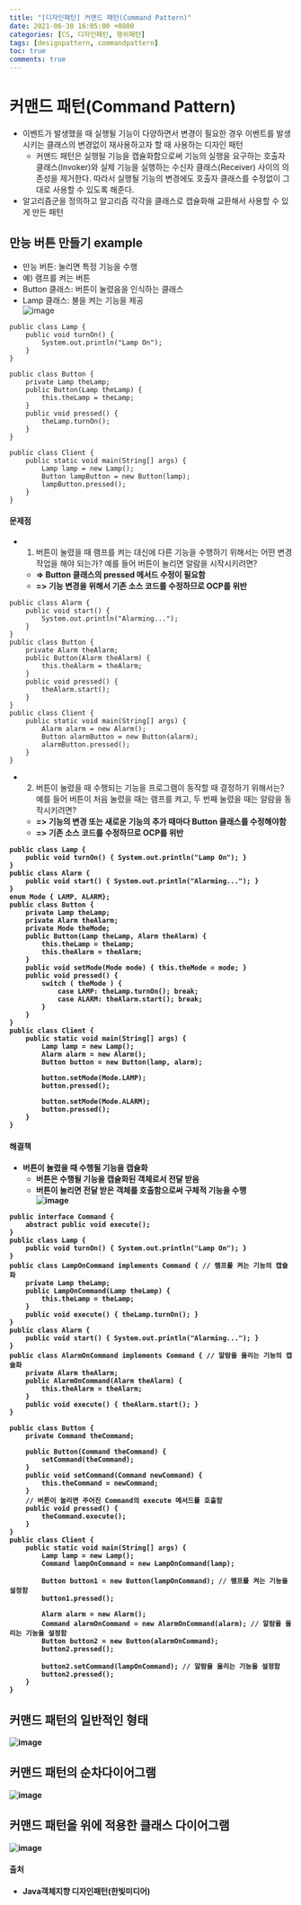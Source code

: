 ```yaml
---
title: "[디자인패턴] 커맨드 패턴(Command Pattern)"
date: 2021-06-30 16:05:00 +0800
categories: [CS, 디자인패턴, 행위패턴]
tags: [designpattern, commandpattern]
toc: true
comments: true
---
```


# 커맨드 패턴(Command Pattern)
- 이벤트가 발생했을 때 실행될 기능이 다양하면서 변경이 필요한 경우 이벤트를 발생시키는 클래스의 변경없이 재사용하고자 할 때 사용하는 디자인 패턴
    - 커맨드 패턴은 실행될 기능을 캡슐화함으로써 기능의 실행을 요구하는 호출자 클래스(Invoker)와 실제 기능을 실행하는 수신자 클래스(Receiver) 사이의 의존성을 제거한다. 따라서 실행될 기능의 변경에도 호출자 클래스를 수정없이 그대로 사용할 수 있도록 해준다.
- 알고리즘군을 정의하고 알고리즘 각각을 클래스로 캡슐화해 교환해서 사용할 수 있게 만든 패턴

## 만능 버튼 만들기 example
- 만능 버튼: 눌리면 특정 기능을 수행
- 예) 램프를 켜는 버튼
- Button 클래스: 버튼이 눌렸음을 인식하는 클래스
- Lamp 클래스: 불을 켜는 기능을 제공<br>
![image](https://user-images.githubusercontent.com/44339530/110296685-f19aad00-8035-11eb-92ce-d0f2be586cd9.png)<br>

~~~
public class Lamp {
	public void turnOn() {
		System.out.println("Lamp On");
	}
}

public class Button {
	private Lamp theLamp;
	public Button(Lamp theLamp) {
		this.theLamp = theLamp;
	}
	public void pressed() {
		theLamp.turnOn();
	}
}

public class Client {
	public static void main(String[] args) {
		Lamp lamp = new Lamp();
		Button lampButton = new Button(lamp);
		lampButton.pressed();
	}
}
~~~

#### 문제점
- 1) 버튼이 눌렸을 때 램프를 켜는 대신에 다른 기능을 수행하기 위해서는 어떤 변경 작업을 해야 되는가? 예를 들어 버튼이 눌리면 알람을 시작시키려면?
    - <b>=> Button 클래스의 pressed 메서드 수정이 필요함</b>
    - <b>=> 기능 변경을 위해서 기존 소스 코드를 수정하므로 OCP를 위반</b>

~~~
public class Alarm {
	public void start() {
		System.out.println("Alarming...");
	}
}
public class Button {
	private Alarm theAlarm;	
	public Button(Alarm theAlarm) {
		this.theAlarm = theAlarm;
	}
	public void pressed() {
		theAlarm.start();
	}
}
public class Client {
	public static void main(String[] args) {
		Alarm alarm = new Alarm();		
		Button alarmButton = new Button(alarm);
		alarmButton.pressed();
	}
}
~~~

- 2) 버튼이 눌렸을 때 수행되는 기능을 프로그램이 동작할 때 결정하기 위해서는? 예를 들어 버튼이 처음 눌렸을 때는 램프를 켜고, 두 번째 눌렸을 때는 알람을 동작시키려면?
    - <b>=> 기능의 변경 또는 새로운 기능의 추가 때마다 Button 클래스를 수정해야함
    - <b>=> 기존 소스 코드를 수정하므로 OCP를 위반</b>

~~~
public class Lamp {
	public void turnOn() { System.out.println("Lamp On"); }
}
public class Alarm {
	public void start() { System.out.println("Alarming..."); }
}
enum Mode { LAMP, ALARM};
public class Button {
	private Lamp theLamp;
	private Alarm theAlarm;
	private Mode theMode;
	public Button(Lamp theLamp, Alarm theAlarm) {
		this.theLamp = theLamp;
		this.theAlarm = theAlarm;
	}
	public void setMode(Mode mode) { this.theMode = mode; }
	public void pressed() {
		switch ( theMode ) {
			case LAMP: theLamp.turnOn(); break;
			case ALARM: theAlarm.start(); break;
		}
	}
}
public class Client {
	public static void main(String[] args) {
		Lamp lamp = new Lamp();
		Alarm alarm = new Alarm();		
		Button button = new Button(lamp, alarm);
		
		button.setMode(Mode.LAMP);
		button.pressed();
		
		button.setMode(Mode.ALARM);
		button.pressed();
	}
}
~~~

#### 해결책
- 버튼이 눌렸을 때 수행될 기능을 캡슐화
    - 버튼은 수행될 기능을 캡슐화된 객체로서 전달 받음
    - 버튼이 눌리면 전달 받은 객체를 호출함으로써 구체적 기능을 수행<br>
![image](https://user-images.githubusercontent.com/44339530/110299601-396f0380-8039-11eb-9ec9-5c1f6cfec11c.png)<br>

~~~
public interface Command {
	abstract public void execute();
}
public class Lamp {
	public void turnOn() { System.out.println("Lamp On"); }
}
public class LampOnCommand implements Command { // 램프를 켜는 기능의 캡슐화
	private Lamp theLamp;
	public LampOnCommand(Lamp theLamp) {
		this.theLamp = theLamp;
	}
	public void execute() { theLamp.turnOn(); }
}
public class Alarm {
	public void start() { System.out.println("Alarming..."); }
}
public class AlarmOnCommand implements Command { // 알람을 울리는 기능의 캡슐화
	private Alarm theAlarm;
	public AlarmOnCommand(Alarm theAlarm) {
		this.theAlarm = theAlarm;
	}
	public void execute() { theAlarm.start(); }
}

public class Button {
	private Command theCommand;

	public Button(Command theCommand) {
		setCommand(theCommand);
	}
	public void setCommand(Command newCommand) {
		this.theCommand = newCommand;
	}
	// 버튼이 눌리면 주어진 Command의 execute 메서드를 호출함
	public void pressed() { 
		theCommand.execute();	
	}
}
public class Client {
	public static void main(String[] args) {
		Lamp lamp = new Lamp();
		Command lampOnCommand = new LampOnCommand(lamp);
		
		Button button1 = new Button(lampOnCommand); // 램프를 켜는 기능을 설정함
		button1.pressed();
				
		Alarm alarm = new Alarm();
		Command alarmOnCommand = new AlarmOnCommand(alarm); // 알람을 울리는 기능을 설정함
		Button button2 = new Button(alarmOnCommand);
		button2.pressed();
		
		button2.setCommand(lampOnCommand); // 알람을 울리는 기능을 설정함
		button2.pressed();
	}
}
~~~

## 커맨드 패턴의 일반적인 형태
![image](https://user-images.githubusercontent.com/44339530/110300161-ea759e00-8039-11eb-98a3-e8e1788015d5.png)

## 커맨드 패턴의 순차다이어그램
![image](https://user-images.githubusercontent.com/44339530/110300265-05e0a900-803a-11eb-99ac-9beb8e4a1848.png)

## 커맨드 패턴을 위에 적용한 클래스 다이어그램
![image](https://user-images.githubusercontent.com/44339530/110300403-2c064900-803a-11eb-9dfd-bcc948a4b9cd.png)

#### 출처
- Java객체지향 디자인패턴(한빛미디어)